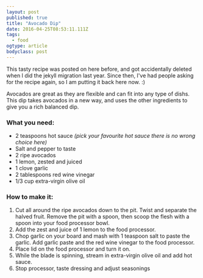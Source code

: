 ```yaml
---
layout: post 
published: true 
title: "Avocado Dip" 
date: 2016-04-25T08:53:11.111Z 
tags:
  - food
ogtype: article 
bodyclass: post 
---
```


This tasty recipe was posted on here before, and got accidentally deleted when I did the jekyll migration last year. Since then, I've had people asking for the recipe again, so I am putting it back here now. :)

Avocados are great as they are flexible and can fit into any type of dishs. This dip takes avocados in a new way, and uses the other ingredients to give you a rich balanced dip.

### What you need:

- 2 teaspoons hot sauce _(pick your favourite hot sauce there is no wrong choice here)_
- Salt and pepper to taste
- 2 ripe avocados
- 1 lemon, zested and juiced
- 1 clove garlic
- 2 tablespoons red wine vinegar
- 1/3 cup extra-virgin olive oil

### How to make it:

1. Cut all around the ripe avocados down to the pit. Twist and separate the halved fruit. Remove the pit with a spoon, then scoop the flesh with a spoon into your food processor bowl.
2. Add the zest and juice of 1 lemon to the food processor.
3. Chop garlic on your board and mash with 1 teaspoon salt to paste the garlic. Add garlic paste and the red wine vinegar to the food processor.
4. Place lid on the food processor and turn it on.
5. While the blade is spinning, stream in extra-virgin olive oil and add hot sauce.
6. Stop processor, taste dressing and adjust seasonings
